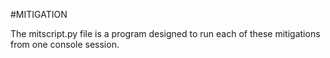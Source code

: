 #MITIGATION

The mitscript.py file is a program designed to run each of these mitigations from one console session. 


